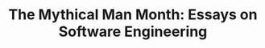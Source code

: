 ---
layout: book
title: "The Mythical Man Month: Essays on Software Engineering"
image_path: /images/books/the-mythical-man-month.jpg
---